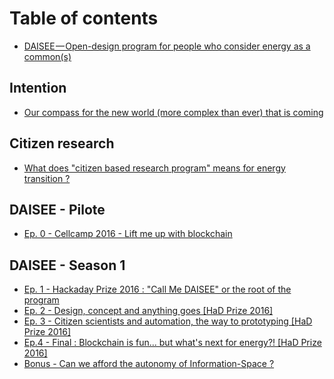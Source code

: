 # Table of contents

* [DAISEE — Open-design program for people who consider energy as a common\(s\)](README.md)

## Intention

* [Our compass for the new world \(more complex than ever\) that is coming](intention/our-compass-for-the-new-world-more-complex-than-ever-that-is-coming.md)

## Citizen research

* [What does "citizen based research program" means for energy transition ?](citizen-research/daisee-what-does-citizen-based-research-program-means-for-energy-transition.md)

## DAISEE - Pilote

* [Ep. 0 - Cellcamp 2016 - Lift me up with blockchain](daisee-pilote/ep.-0-cellcamp-2016-lift-me-up-with-blockchain.md)

## DAISEE - Season 1

* [Ep. 1 - Hackaday Prize 2016 : "Call Me DAISEE" or the root of the program](daisee-season-1/ep.-1-call-me-daisee-the-hackaday-prize-root-of-the-projet.md)
* [Ep. 2 - Design, concept and anything goes \[HaD Prize 2016\]](daisee-season-1/ep.-2-hackaday-prize-2016-design-concept-and-anything-goes.md)
* [Ep. 3 - Citizen scientists and automation, the way to prototyping \[HaD Prize 2016\]](daisee-season-1/ep.-3-citizen-scientists-and-automation-the-way-to-prototyping-had-prize-2016.md)
* [Ep.4 - Final : Blockchain is fun... but what's next for energy?! \[HaD Prize 2016\]](daisee-season-1/ep.4-final-blockchain-is-fun...-but-whats-next-for-energy-had-prize-2016.md)
* [Bonus - Can we afford the autonomy of Information-Space ?](daisee-season-1/bonus-can-we-afford-the-autonomy-of-information-space.md)

